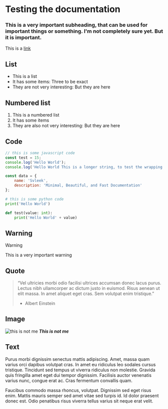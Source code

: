 # Testing the documentation

### This is a very important subheading, that can be used for important things or something. I'm not completely sure yet. But it is important.

This is a [link](/docs/introduction)

## List

- This is a list
- It has some items: Three to be exact
- They are not very interesting: But they are here

## Numbered list

1. This is a numbered list
2. It has some items
3. They are also not very interesting: But they are here

## Code

```js
// this is some javascript code
const test = 15;
console.log('Hello World');
console.log('Hello World This is a longer string, to test the wrapping of the code block');

const data = {
	name: 'Svleek',
	description: 'Minimal, Beautiful, and Fast Documentation'
};
```

```python
# this is some python code
print('Hello World')

def test(value: int):
    print('Hello World' + value)
```

## Warning

> [!WARNING]
> This is a very important warning

## Quote

> “Vel ultricies morbi odio facilisi ultrices accumsan donec lacus purus. Lectus nibh
> ullamcorper ac dictum justo in euismod. Risus aenean ut elit massa. In amet aliquet eget
> cras. Sem volutpat enim tristique.”
>
> - Albert Einstein

## Image

![this is not me](https://images.unsplash.com/photo-1500648767791-00dcc994a43e?ixlib=rb-1.2.1&auto=format&fit=facearea&w=1310&h=873&q=80&facepad=3)
**_This is not me_**

## Text

Purus morbi dignissim senectus mattis adipiscing. Amet, massa quam varius orci dapibus
volutpat cras. In amet eu ridiculus leo sodales cursus tristique. Tincidunt sed tempus ut
viverra ridiculus non molestie. Gravida quis fringilla amet eget dui tempor dignissim.
Facilisis auctor venenatis varius nunc, congue erat ac. Cras fermentum convallis quam.

Faucibus commodo massa rhoncus, volutpat. Dignissim sed eget risus enim. Mattis mauris
semper sed amet vitae sed turpis id. Id dolor praesent donec est. Odio penatibus risus
viverra tellus varius sit neque erat velit.

